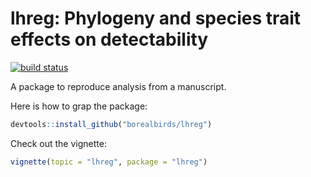# lhreg: Phylogeny and species trait effects on detectability

[![build status](https://travis-ci.org/borealbirds/lhreg.svg?branch=master)](https://travis-ci.org/borealbirds/lhreg)

A package to reproduce analysis from a manuscript.

Here is how to grap the package:

```R
devtools::install_github("borealbirds/lhreg")
```

Check out the vignette:

```R
vignette(topic = "lhreg", package = "lhreg")
```
